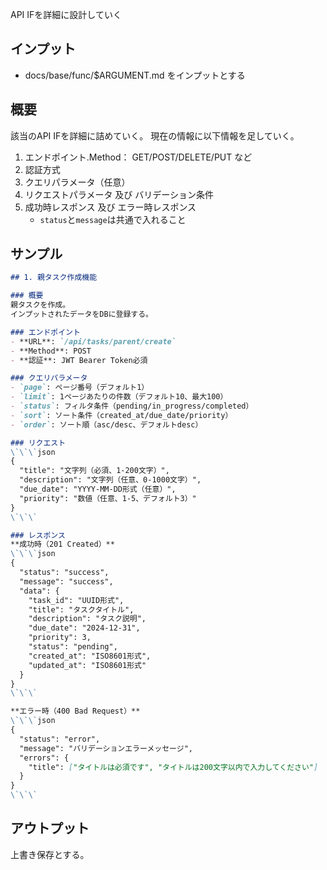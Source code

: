 API IFを詳細に設計していく

## インプット
- docs/base/func/$ARGUMENT.md をインプットとする

## 概要
該当のAPI IFを詳細に詰めていく。
現在の情報に以下情報を足していく。
1. エンドポイント.Method： GET/POST/DELETE/PUT など
2. 認証方式
3. クエリパラメータ（任意）
4. リクエストパラメータ 及び バリデーション条件
5. 成功時レスポンス 及び エラー時レスポンス
    - `status`と`message`は共通で入れること

## サンプル
```markdown
## 1. 親タスク作成機能

### 概要
親タスクを作成。
インプットされたデータをDBに登録する。

### エンドポイント
- **URL**: `/api/tasks/parent/create`
- **Method**: POST
- **認証**: JWT Bearer Token必須

### クエリパラメータ
- `page`: ページ番号（デフォルト1）
- `limit`: 1ページあたりの件数（デフォルト10、最大100）
- `status`: フィルタ条件（pending/in_progress/completed）
- `sort`: ソート条件（created_at/due_date/priority）
- `order`: ソート順（asc/desc、デフォルトdesc）

### リクエスト
\`\`\`json
{
  "title": "文字列（必須、1-200文字）",
  "description": "文字列（任意、0-1000文字）",
  "due_date": "YYYY-MM-DD形式（任意）",
  "priority": "数値（任意、1-5、デフォルト3）"
}
\`\`\`

### レスポンス
**成功時（201 Created）**
\`\`\`json
{
  "status": "success",
  "message": "success",
  "data": {
    "task_id": "UUID形式",
    "title": "タスクタイトル",
    "description": "タスク説明",
    "due_date": "2024-12-31",
    "priority": 3,
    "status": "pending",
    "created_at": "ISO8601形式",
    "updated_at": "ISO8601形式"
  }
}
\`\`\`

**エラー時（400 Bad Request）**
\`\`\`json
{
  "status": "error",
  "message": "バリデーションエラーメッセージ",
  "errors": {
    "title": ["タイトルは必須です", "タイトルは200文字以内で入力してください"]
  }
}
\`\`\`
```

## アウトプット
上書き保存とする。
